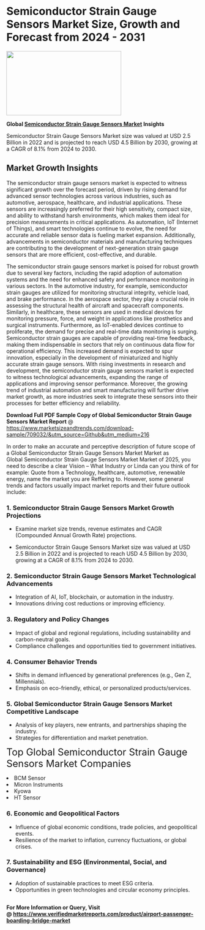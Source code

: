 <H1>Semiconductor Strain Gauge Sensors Market Size, Growth and Forecast from 2024 - 2031</H1><img class="aligncenter size-medium wp-image-584254" src="https://thirdeyenews.in/wp-content/uploads/2024/09/Global-Market-Research-300x168.jpeg" alt="" width="300" height="168" /><p><strong>Global&nbsp;<a href="https://www.marketsizeandtrends.com/download-sample/709032/&amp;utm_source=Github&utm_medium=216">Semiconductor Strain Gauge Sensors Market</a> Insights</strong></p><p>Semiconductor Strain Gauge Sensors Market size was valued at USD 2.5 Billion in 2022 and is projected to reach USD 4.5 Billion by 2030, growing at a CAGR of 8.1% from 2024 to 2030.</p><p><h2>Market Growth Insights</h2> <p>The semiconductor strain gauge sensors market is expected to witness significant growth over the forecast period, driven by rising demand for advanced sensor technologies across various industries, such as automotive, aerospace, healthcare, and industrial applications. These sensors are increasingly preferred for their high sensitivity, compact size, and ability to withstand harsh environments, which makes them ideal for precision measurements in critical applications. As automation, IoT (Internet of Things), and smart technologies continue to evolve, the need for accurate and reliable sensor data is fueling market expansion. Additionally, advancements in semiconductor materials and manufacturing techniques are contributing to the development of next-generation strain gauge sensors that are more efficient, cost-effective, and durable. </p> <p>The semiconductor strain gauge sensors market is poised for robust growth due to several key factors, including the rapid adoption of automation systems and the need for enhanced safety and performance monitoring in various sectors. In the automotive industry, for example, semiconductor strain gauges are utilized for monitoring structural integrity, vehicle load, and brake performance. In the aerospace sector, they play a crucial role in assessing the structural health of aircraft and spacecraft components. Similarly, in healthcare, these sensors are used in medical devices for monitoring pressure, force, and weight in applications like prosthetics and surgical instruments. Furthermore, as IoT-enabled devices continue to proliferate, the demand for precise and real-time data monitoring is surging. Semiconductor strain gauges are capable of providing real-time feedback, making them indispensable in sectors that rely on continuous data flow for operational efficiency. This increased demand is expected to spur innovation, especially in the development of miniaturized and highly accurate strain gauge sensors. With rising investments in research and development, the semiconductor strain gauge sensors market is expected to witness technological advancements, expanding the range of applications and improving sensor performance. Moreover, the growing trend of industrial automation and smart manufacturing will further drive market growth, as more industries seek to integrate these sensors into their processes for better efficiency and reliability. </p><p><span class=""><strong>Download Full PDF Sample Copy of Global Semiconductor Strain Gauge Sensors Market Report</strong> @ <a href="https://www.marketsizeandtrends.com/download-sample/709032/&amp;utm_source=Github&utm_medium=216" target="_blank">https://www.marketsizeandtrends.com/download-sample/709032/&amp;utm_source=Github&utm_medium=216</a></span></p><p>In order to make an accurate and perceptive description of future scope of a Global&nbsp;Semiconductor Strain Gauge Sensors Market Market as Global&nbsp;Semiconductor Strain Gauge Sensors Market Market of 2025, you need to describe a clear Vision &ndash; What Industry or Linda can you think of for example: Quote from a Technology, healthcare, automotive, renewable energy, name the market you are Reffering to. However, some general trends and factors usually impact market reports and their future outlook include:</p><h3>1.&nbsp;<strong>Semiconductor Strain Gauge Sensors Market Growth Projections</strong></h3><ul><li>Examine market size trends, revenue estimates and CAGR (Compounded Annual Growth Rate) projections.</li><li><p>Semiconductor Strain Gauge Sensors Market size was valued at USD 2.5 Billion in 2022 and is projected to reach USD 4.5 Billion by 2030, growing at a CAGR of 8.1% from 2024 to 2030.</p></li></ul><h3>2.&nbsp;<strong>Semiconductor Strain Gauge Sensors Market Technological Advancements</strong></h3><ul><li>Integration of AI, IoT, blockchain, or automation in the industry.</li><li>Innovations driving cost reductions or improving efficiency.</li></ul><h3>3.&nbsp;<strong>Regulatory and Policy Changes</strong></h3><ul><li>Impact of global and regional regulations, including sustainability and carbon-neutral goals.</li><li>Compliance challenges and opportunities tied to government initiatives.</li></ul><h3>4.&nbsp;<strong>Consumer Behavior Trends</strong></h3><ul><li>Shifts in demand influenced by generational preferences (e.g., Gen Z, Millennials).</li><li>Emphasis on eco-friendly, ethical, or personalized products/services.</li></ul><h3>5.&nbsp;<strong>Global Semiconductor Strain Gauge Sensors Market Competitive Landscape</strong></h3><ul><li>Analysis of key players, new entrants, and partnerships shaping the industry.</li><li>Strategies for differentiation and market penetration.</li></ul><p data-pm-slice="1 1 []"><span style="color: inherit; font-family: inherit; font-size: 25px;">Top Global Semiconductor Strain Gauge Sensors Market Companies</span></p><div class="" data-test-id=""><p><li>BCM Sensor</li><li> Micron Instruments</li><li> Kyowa</li><li> HT Sensor</li></p></div><h3>6.&nbsp;<strong>Economic and Geopolitical Factors</strong></h3><ul><li>Influence of global economic conditions, trade policies, and geopolitical events.</li><li>Resilience of the market to inflation, currency fluctuations, or global crises.</li></ul><h3>7.&nbsp;<strong>Sustainability and ESG (Environmental, Social, and Governance)</strong></h3><ul><li>Adoption of sustainable practices to meet ESG criteria.</li><li>Opportunities in green technologies and circular economy principles.</li></ul><h2><strong style="font-size: 14px;">For More Information or Query, Visit @&nbsp;</strong><a style="background-color: #ffffff; font-size: 14px;" href="https://www.marketsizeandtrends.com/report/semiconductor-strain-gauge-sensors-market/" target="_blank">https://www.verifiedmarketreports.com/product/airport-passenger-boarding-bridge-market</a></h2>
